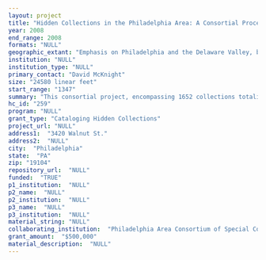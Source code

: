 ```yaml
--- 
layout: project 
title: "Hidden Collections in the Philadelphia Area: A Consortial Processing and Cataloging Initiative"
year: 2008
end_range: 2008
formats: "NULL"
geographic_extant: "Emphasis on Philadelphia and the Delaware Valley, but includes strong holdings for the rest of the U.S., Europe, Asia, South America, and Africa."
institution: "NULL"
institution_type: "NULL"
primary_contact: "David McKnight"
size: "24580 linear feet"
start_range: "1347"
summary: "This consortial project, encompassing 1652 collections totaling 24,580 linear feet held in 24 PACSCL member repositories, builds connections across collections and subjects for scholars and students from a range of disciplines. Materials address the scientific, cultural, aesthetic, social and spiritual mores of American society from the earliest European settlement across more than three centuries as they were expressed regionally, nationally and internationally. The collections (see Appendix) are equally notable for their continuity and depth of coverage over that span of history. The collections are especially strong in three areas: the political, economic, social, horticultural and cultural history of eastern Pennsylvania, Philadelphia and the Delaware Valley; the history and evolution of American science; science and medical education; and medicine; and the American religious and educational experience, locally and globally, especially in areas of social justice and activism that impacted our national dialogue. This is an extensive and complex project with partners ranging from major universities through small libraries and museums. It provides research opportunities for faculty and students at the more than 80 colleges and universities in the area and beyond. It offers a model for future collaborations for partners of disparate sizes, subject areas, and missions and is the logical next step after PACSCL's Consortial Survey Initiative, described below."
hc_id: "259"
program: "NULL"
grant_type: "Cataloging Hidden Collections"
project_url: "NULL"
address1:  "3420 Walnut St."
address2:  "NULL"
city:  "Philadelphia"
state:  "PA"
zip: "19104"
repository_url:  "NULL"
funded:  "TRUE"
p1_institution:  "NULL"
p2_name:  "NULL"
p2_institution:  "NULL"
p3_name:  "NULL"
p3_institution:  "NULL"
material_string: "NULL"
collaborating_institution:  "Philadelphia Area Consortium of Special Collections Libraries (PACSCL)"
grant_amount:  "$500,000"
material_description:  "NULL"
---
```

